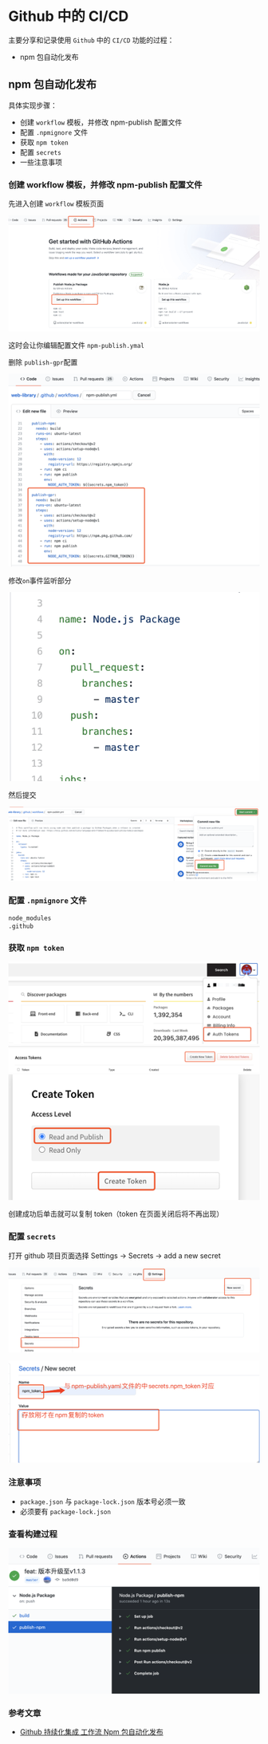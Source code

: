 # Github 中的 CI/CD

主要分享和记录使用 `Github` 中的 `CI/CD` 功能的过程：

- npm 包自动化发布

## npm 包自动化发布

具体实现步骤：

- 创建 `workflow` 模板，并修改 npm-publish 配置文件
- 配置 `.npmignore` 文件
- 获取 `npm token`
- 配置 `secrets`
- 一些注意事项

### 创建 workflow 模板，并修改 npm-publish 配置文件

先进入创建 `workflow` 模板页面

![创建workflow模板](./imgs/create_action.png)

这时会让你编辑配置文件 `npm-publish.ymal`

删除 `publish-gpr`配置

![删除publish-gpr](./imgs/create_action2.png)

修改`on`事件监听部分

![修改on](./imgs/create_action3.png)

然后提交

![提交npm-publish.ymal](./imgs/create_action4.png)

### 配置 `.npmignore` 文件

```
node_modules
.github
```

### 获取 `npm token`

![获取token](./imgs/create_token.png)
![获取token](./imgs/create_token2.png)
![获取token](./imgs/create_token3.png)

创建成功后单击就可以复制 token（token 在页面关闭后将不再出现）

### 配置 `secrets`

打开 github 项目页面选择 Settings -> Secrets -> add a new secret

![新建secret](./imgs/set_secrets.png)

![新建secret](./imgs/set_secrets2.png)

### 注意事项

- `package.json` 与 `package-lock.json` 版本号必须一致
- 必须要有 `package-lock.json`

### 查看构建过程

![building](./imgs/building.png)

### 参考文章

- [Github 持续化集成 工作流 Npm 包自动化发布](https://www.cnblogs.com/gaobw/p/11593602.html)
